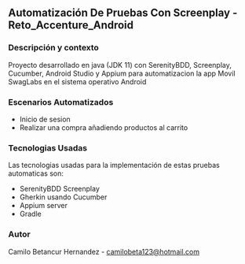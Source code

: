 ## Automatización De Pruebas Con Screenplay - Reto_Accenture_Android

### Descripción y contexto

Proyecto desarrollado en java (JDK 11) con SerenityBDD, Screenplay, Cucumber, Android Studio
y Appium para automatizacion la app Movil SwagLabs en el sistema operativo Android


### Escenarios Automatizados 
* Inicio de sesion 
* Realizar una compra añadiendo productos al carrito

### Tecnologias Usadas

Las tecnologias usadas para la implementación de estas pruebas automaticas son:

* SerenityBDD Screenplay
* Gherkin usando Cucumber
* Appium server
* Gradle

### Autor
Camilo Betancur Hernandez - camilobeta123@hotmail.com
